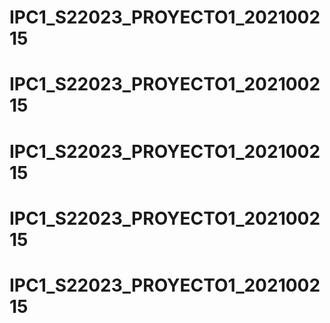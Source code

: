 # IPC1_S22023_PROYECTO1_202100215
# IPC1_S22023_PROYECTO1_202100215
# IPC1_S22023_PROYECTO1_202100215
# IPC1_S22023_PROYECTO1_202100215
# IPC1_S22023_PROYECTO1_202100215
